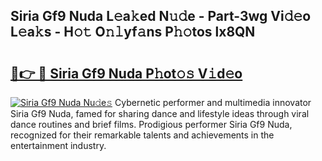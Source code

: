 ## Siria Gf9 Nuda L𝚎a𝚔ed N𝚞𝚍e - Part-3wg Vi𝚍𝚎o L𝚎a𝚔s - H𝚘𝚝 O𝚗𝚕yf𝚊ns P𝚑𝚘tos lx8QN

# <h2><a href="http://kf5qhoq.oniu.top/?m=Siria+Gf9+Nuda">🔗👉 🔴 Siria Gf9 Nuda P𝚑ot𝚘𝚜 V𝚒d𝚎o</a></h2>

[![Siria Gf9 Nuda Nu𝚍e𝚜](https://i.imgur.com/0qMVB7G.gif)](http://kf5qhoq.oniu.top/?m=Siria+Gf9+Nuda)
Cybernetic performer and multimedia innovator Siria Gf9 Nuda, famed for sharing dance and lifestyle ideas through viral dance routines and brief films. Prodigious performer Siria Gf9 Nuda, recognized for their remarkable talents and achievements in the entertainment industry.  
